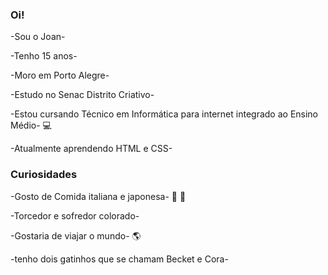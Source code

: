 ### Oi!

-Sou o Joan- 

-Tenho 15 anos- 

-Moro em Porto Alegre- 

-Estudo no Senac Distrito Criativo- 

-Estou cursando Técnico em Informática para internet integrado ao Ensino Médio- 💻

-Atualmente aprendendo HTML e CSS- 


<h3>Curiosidades</h3>

-Gosto de Comida italiana e japonesa-  🍕 🍣

-Torcedor e sofredor colorado-

-Gostaria de viajar o mundo-  🌎

-tenho dois gatinhos que se chamam Becket e Cora- 











